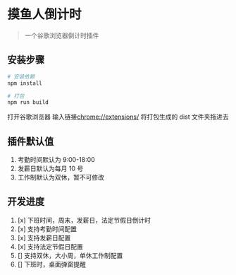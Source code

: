 # 摸鱼人倒计时

> 一个谷歌浏览器倒计时插件

## 安装步骤

```bash
# 安装依赖
npm install

# 打包
npm run build
```

打开谷歌浏览器
输入链接[chrome://extensions/](chrome://extensions/)
将打包生成的 dist 文件夹拖进去

## 插件默认值

1. 考勤时间默认为 9:00-18:00
2. 发薪日默认为每月 10 号
3. 工作制默认为双休，暂不可修改

## 开发进度

1. [x] 下班时间，周末，发薪日，法定节假日倒计时
2. [x] 支持考勤时间配置
3. [x] 支持发薪日配置
4. [x] 支持法定节假日配置
5. [] 支持双休，大小周，单休工作制配置
6. [] 下班时，桌面弹窗提醒
